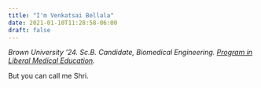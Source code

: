 ```yaml
---
title: "I'm Venkatsai Bellala"
date: 2021-01-10T11:28:58-06:00
draft: false
---
```


*Brown University '24. Sc.B. Candidate, Biomedical Engineering. [Program in Liberal Medical Education](https://www.brown.edu/academics/medical/plme/).*

But you can call me Shri.